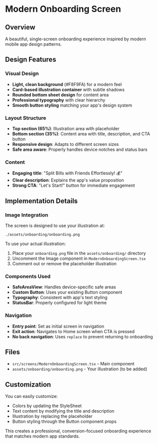 # Modern Onboarding Screen

## Overview
A beautiful, single-screen onboarding experience inspired by modern mobile app design patterns.

## Design Features

### Visual Design
- **Light, clean background** (#F8F9FA) for a modern feel
- **Card-based illustration container** with subtle shadows
- **Rounded bottom sheet design** for content area
- **Professional typography** with clear hierarchy
- **Smooth button styling** matching your app's design system

### Layout Structure
- **Top section (65%)**: Illustration area with placeholder
- **Bottom section (35%)**: Content area with title, description, and CTA button
- **Responsive design**: Adapts to different screen sizes
- **Safe area aware**: Properly handles device notches and status bars

### Content
- **Engaging title**: "Split Bills with Friends Effortlessly! 💰"
- **Clear description**: Explains the app's value proposition
- **Strong CTA**: "Let's Start!" button for immediate engagement

## Implementation Details

### Image Integration
The screen is designed to use your illustration at:
```
./assets/onboarding/onboarding.png
```

To use your actual illustration:
1. Place your `onboarding.png` file in the `assets/onboarding/` directory
2. Uncomment the Image component in `ModernOnboardingScreen.tsx`
3. Comment out or remove the placeholder illustration

### Components Used
- **SafeAreaView**: Handles device-specific safe areas
- **Custom Button**: Uses your existing Button component
- **Typography**: Consistent with app's text styling
- **StatusBar**: Properly configured for light theme

### Navigation
- **Entry point**: Set as initial screen in navigation
- **Exit action**: Navigates to Home screen when CTA is pressed
- **No back navigation**: Uses `replace` to prevent returning to onboarding

## Files
- `src/screens/ModernOnboardingScreen.tsx` - Main component
- `assets/onboarding/onboarding.png` - Your illustration (to be added)

## Customization
You can easily customize:
- Colors by updating the StyleSheet
- Text content by modifying the title and description
- Illustration by replacing the placeholder
- Button styling through the Button component props

This creates a professional, conversion-focused onboarding experience that matches modern app standards.
